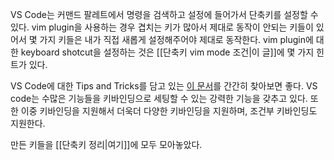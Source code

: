 VS Code는 커맨드 팔레트에서 명령을 검색하고 설정에 들어가서 단축키를 설정할 수 있다. vim plugin을 사용하는 경우 겹치는 키가 많아서 제대로 동작이 안되는 키들이 있어서 몇 가지 키들은 내가 직접 새롭게 설정해주어야 제대로 동작한다. 
vim plugin에 대한 keyboard shotcut을 설정하는 것은 [[단축키 vim mode 조건|이 글]]에 몇 가지 힌트가 있다.

VS Code에 대한 Tips and Tricks를 담고 있는 [이 문서](https://code.visualstudio.com/docs/getstarted/tips-and-tricks)를 간간히 찾아보면 좋다. VS code는 수많은 기능들을 키바인딩으로 세팅할 수 있는 강력한 기능을 갖추고 있다. 또한 이중 키바인딩을 지원해서 더욱더 다양한 키바인딩을 지원하며, 조건부 키바인딩도 지원한다. 

만든 키들을 [[단축키 정리|여기]]에 모두 모아놓았다.